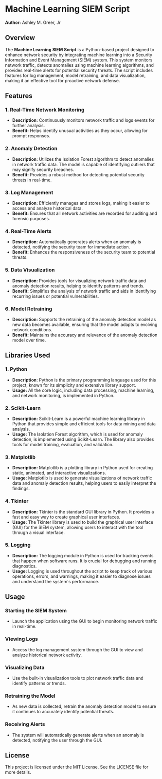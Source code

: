 # Machine Learning SIEM Script

**Author:** Ashley M. Greer, Jr

## Overview

The **Machine Learning SIEM Script** is a Python-based project designed to enhance network security by integrating machine learning into a Security Information and Event Management (SIEM) system. This system monitors network traffic, detects anomalies using machine learning algorithms, and provides real-time alerts for potential security threats. The script includes features for log management, model retraining, and data visualization, making it an effective tool for proactive network defense.

## Features

### 1. **Real-Time Network Monitoring**
   - **Description:** Continuously monitors network traffic and logs events for further analysis.
   - **Benefit:** Helps identify unusual activities as they occur, allowing for prompt responses.

### 2. **Anomaly Detection**
   - **Description:** Utilizes the Isolation Forest algorithm to detect anomalies in network traffic data. The model is capable of identifying outliers that may signify security breaches.
   - **Benefit:** Provides a robust method for detecting potential security threats in real-time.

### 3. **Log Management**
   - **Description:** Efficiently manages and stores logs, making it easier to access and analyze historical data.
   - **Benefit:** Ensures that all network activities are recorded for auditing and forensic purposes.

### 4. **Real-Time Alerts**
   - **Description:** Automatically generates alerts when an anomaly is detected, notifying the security team for immediate action.
   - **Benefit:** Enhances the responsiveness of the security team to potential threats.

### 5. **Data Visualization**
   - **Description:** Provides tools for visualizing network traffic data and anomaly detection results, helping to identify patterns and trends.
   - **Benefit:** Simplifies the analysis of network traffic and aids in identifying recurring issues or potential vulnerabilities.

### 6. **Model Retraining**
   - **Description:** Supports the retraining of the anomaly detection model as new data becomes available, ensuring that the model adapts to evolving network conditions.
   - **Benefit:** Maintains the accuracy and relevance of the anomaly detection model over time.

## Libraries Used

### 1. **Python**
   - **Description:** Python is the primary programming language used for this project, known for its simplicity and extensive library support.
   - **Usage:** All the core logic, including data processing, machine learning, and network monitoring, is implemented in Python.

### 2. **Scikit-Learn**
   - **Description:** Scikit-Learn is a powerful machine learning library in Python that provides simple and efficient tools for data mining and data analysis.
   - **Usage:** The Isolation Forest algorithm, which is used for anomaly detection, is implemented using Scikit-Learn. The library also provides tools for model training, evaluation, and validation.

### 3. **Matplotlib**
   - **Description:** Matplotlib is a plotting library in Python used for creating static, animated, and interactive visualizations.
   - **Usage:** Matplotlib is used to generate visualizations of network traffic data and anomaly detection results, helping users to easily interpret the findings.

### 4. **Tkinter**
   - **Description:** Tkinter is the standard GUI library in Python. It provides a fast and easy way to create graphical user interfaces.
   - **Usage:** The Tkinter library is used to build the graphical user interface (GUI) for the SIEM system, allowing users to interact with the tool through a visual interface.

### 5. **Logging**
   - **Description:** The logging module in Python is used for tracking events that happen when software runs. It is crucial for debugging and running diagnostics.
   - **Usage:** Logging is used throughout the script to keep track of various operations, errors, and warnings, making it easier to diagnose issues and understand the system's performance.

## Usage

### Starting the SIEM System
- Launch the application using the GUI to begin monitoring network traffic in real-time.

### Viewing Logs
- Access the log management system through the GUI to view and analyze historical network activity.

### Visualizing Data
- Use the built-in visualization tools to plot network traffic data and identify patterns or trends.

### Retraining the Model
- As new data is collected, retrain the anomaly detection model to ensure it continues to accurately identify potential threats.

### Receiving Alerts
- The system will automatically generate alerts when an anomaly is detected, notifying the user through the GUI.

## License

This project is licensed under the MIT License. See the [LICENSE](LICENSE) file for more details.
